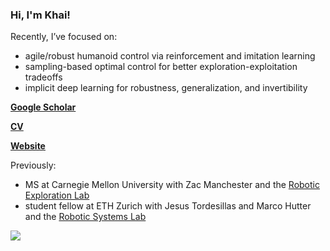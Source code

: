 ### Hi, I'm Khai!

Recently, I’ve focused on:
- agile/robust humanoid control via reinforcement and imitation learning
- sampling-based optimal control for better exploration-exploitation tradeoffs
- implicit deep learning for robustness, generalization, and invertibility

[**Google Scholar**](https://scholar.google.com/citations?user=ex03GKkAAAAJ&hl=en)

[**CV**](https://xkhainguyen.github.io/CV_Khai.pdf)

[**Website**](https://xkhainguyen.github.io/)

Previously:
- MS at Carnegie Mellon University with Zac Manchester and the [Robotic Exploration Lab](https://roboticexplorationlab.org/)
- student fellow at ETH Zurich with Jesus Tordesillas and Marco Hutter and the [Robotic Systems Lab](https://rsl.ethz.ch/)

<img src="https://github-readme-stats-sigma-five.vercel.app/api?username=xkhainguyen&show_icons=true&count_private=true&include_all_commits=true&hide_title=true&hide_border=true&theme=dark"/>

